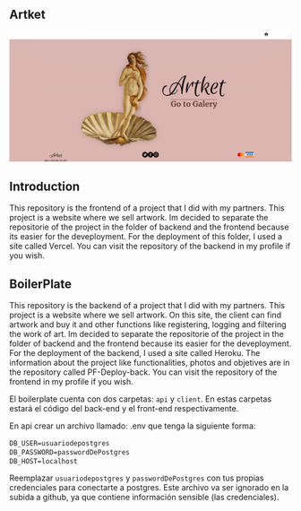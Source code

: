 ## Artket

<img src="./assets/LandingPage.png"> </img>

## Introduction

This repository is the frontend of a project that I did with my partners. This project is a website where we sell artwork.
Im decided to separate the repositorie of the project in the folder of backend and the frontend because its easier for the deveployment.
For the deployment of this folder, I used a site called Vercel.
You can visit the repository of the backend in my profile if you wish.

## BoilerPlate

This repository is the backend of a project that I did with my partners. This project is a website where we sell artwork. On this site, the client can find artwork and buy it and other functions like registering, logging and filtering the work of art.
Im decided to separate the repositorie of the project in the folder of backend and the frontend because its easier for the deveployment.
For the deployment of the backend, I used a site called Heroku.
The information about the project like functionalities, photos and objetives are in the repository called PF-Deploy-back.
You can visit the repository of the frontend in my profile if you wish.


El boilerplate cuenta con dos carpetas: `api` y `client`. En estas carpetas estará el código del back-end y el front-end respectivamente.

En api crear un archivo llamado: .env que tenga la siguiente forma:

```
DB_USER=usuariodepostgres
DB_PASSWORD=passwordDePostgres
DB_HOST=localhost
```

Reemplazar `usuariodepostgres` y `passwordDePostgres` con tus propias credenciales para conectarte a postgres. Este archivo va ser ignorado en la subida a github, ya que contiene información sensible (las credenciales).